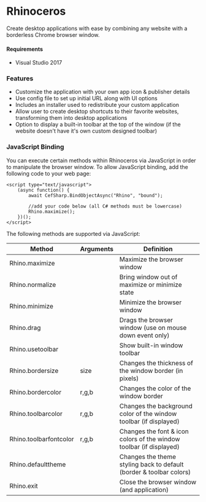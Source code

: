 # Rhinoceros
Create desktop applications with ease by combining any website with a borderless Chrome browser window. 


#### Requirements
* Visual Studio 2017

### Features
* Customize the application with your own app icon & publisher details
* Use config file to set up initial URL along with UI options
* Includes an installer used to redistribute your custom application
* Allow user to create desktop shortcuts to their favorite websites, transforming them into desktop applications
* Option to display a built-in toolbar at the top of the window (if the website doesn't have it's own custom designed toolbar)

### JavaScript Binding
You can execute certain methods within Rhinoceros via JavaScript in order to manipulate the browser window. To allow JavaScript binding, add the following code to your web page:

```
<script type="text/javascript">
    (async function() {
        await CefSharp.BindObjectAsync("Rhino", "bound");

		//add your code below (all C# methods must be lowercase)
		Rhino.maximize();
    })();
</script>
```

The following methods are supported via JavaScript:

Method|Arguments|Definition
---|---|---
Rhino.maximize||Maximize the browser window
Rhino.normalize||Bring window out of maximize or minimize state
Rhino.minimize||Minimize the browser window
Rhino.drag||Drags the browser window (use on mouse down event only)
Rhino.usetoolbar||Show built-in window toolbar
Rhino.bordersize|size|Changes the thickness of the window border (in pixels)
Rhino.bordercolor|r,g,b|Changes the color of the window border
Rhino.toolbarcolor|r,g,b|Changes the background color of the window toolbar (if displayed)
Rhino.toolbarfontcolor|r,g,b|Changes the font & icon colors of the window toolbar (if displayed)
Rhino.defaulttheme||Changes the theme styling back to default (border & toolbar colors)
Rhino.exit||Close the browser window (and application)